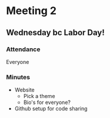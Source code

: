 # Meeting 2
## Wednesday bc Labor Day!
### Attendance
Everyone

### Minutes
* Website
  * Pick a theme
  * Bio's for everyone?
* Github setup for code sharing
